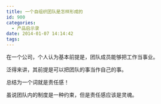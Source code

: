 ```yaml
---
title: 一个自组织团队是怎样形成的
id: 900
categories:
  - 产品启示录
date: 2014-01-07 14:14:42
tags:
---
```


在一个公司，个人认为基本前提是，团队成员能够把工作当事业。

泛得来讲，其前提是可以把团队的事当作自己的事。

总结为一个词就是责任感！

虽说团队内的制度是一种约束，但是责任感应该是灵魂。